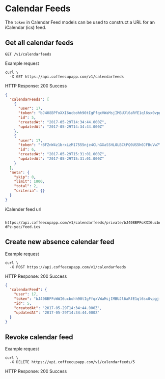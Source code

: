 # Calendar Feeds

The `token` in Calendar Feed models can be used to construct a URL for an iCalendar (ics) feed.

## Get all calendar feeds

`GET /v1/calendarfeeds`

Example request

```shell
curl \
  -X GET https://api.coffeecupapp.com/v1/calendarfeeds
```

HTTP Response: 200 Success

```json
{
  "calendarFeeds": [
    {
      "user": 17,
      "token": "bJ408BPFoXXI6ucbohh90tIgFfqxVWaMsjIMBUJl6aRfE1ql6sx0vpgj-dPz-yec",
      "id": 5,
      "createdAt": "2017-05-29T14:34:44.000Z",
      "updatedAt": "2017-05-29T14:34:44.000Z"
    },
    {
      "user": 17,
      "token": "r8FZnW4z1brxLzM17555nje4CLhGXaSSHLOLBCtPQ0US5h0JFBuVw7YEGrKHF2Cu",
      "id": 6,
      "createdAt": "2017-05-29T15:31:01.000Z",
      "updatedAt": "2017-05-29T15:31:01.000Z"
    }
  ],
  "meta": {
    "skip": 0,
    "limit": 1000,
    "total": 2,
    "criteria": {}
  }
}
```

iCalender feed url

```
 https://api.coffeecupapp.com/v1/calendarfeeds/private/bJ408BPFoXXI6ucbohh90tIgFfqxVWaMsjIMBUJl6aRfE1ql6sx0vpgj-dPz-yec/feed.ics
```

## Create new absence calendar feed

Example request

```shell
curl \
  -X POST https://api.coffeecupapp.com/v1/calendarfeeds
```

HTTP Response: 200 Success

```json
{
  "calendarFeed": {
    "user": 17,
    "token": "bJ408BPFoWWI6ucbohh90tIgFfqxVWaMsjIMBUJl6aRfE1ql6sx0vpgj-dPz-yec",
    "id": 5,
    "createdAt": "2017-05-29T14:34:44.000Z",
    "updatedAt": "2017-05-29T14:34:44.000Z"
  }
}
```

## Revoke calendar feed

Example request

```shell
curl \
  -X DELETE https://api.coffeecupapp.com/v1/calendarfeeds/5
```

HTTP Response: 200 Success

